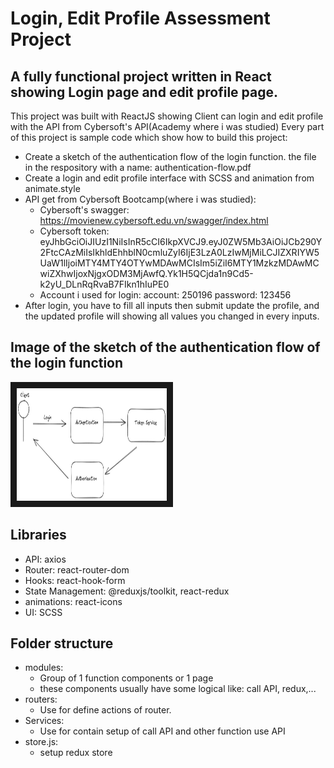 # Login, Edit Profile Assessment Project

## A fully functional project written in React showing Login page and edit profile page.

This project was built with ReactJS showing Client can login and edit profile with the API from Cybersoft's API(Academy where i was studied)
Every part of this project is sample code which show how to build this project:

- Create a sketch of the authentication flow of the login function. the file in the respository with a name: authentication-flow.pdf
- Create a login and edit profile interface with SCSS and animation from animate.style
- API get from Cybersoft Bootcamp(where i was studied):
  - Cybersoft's swagger: https://movienew.cybersoft.edu.vn/swagger/index.html
  - Cybersoft token: eyJhbGciOiJIUzI1NiIsInR5cCI6IkpXVCJ9.eyJ0ZW5Mb3AiOiJCb290Y2FtcCAzMiIsIkhldEhhblN0cmluZyI6IjE3LzA0LzIwMjMiLCJIZXRIYW5UaW1lIjoiMTY4MTY4OTYwMDAwMCIsIm5iZiI6MTY1MzkzMDAwMCwiZXhwIjoxNjgxODM3MjAwfQ.Yk1H5QCjda1n9Cd5-k2yU_DLnRqRvaB7FIkn1hIuPE0
  - Account i used for login:
    account: 250196
    password: 123456
- After login, you have to fill all inputs then submit update the profile, and the updated profile will showing all values you changed in every inputs.

## Image of the sketch of the authentication flow of the login function

  <img src="./authentication-flow.pdf" width="240" height="180" border="10">

## Libraries

- API: axios
- Router: react-router-dom
- Hooks: react-hook-form
- State Management: @reduxjs/toolkit, react-redux
- animations: react-icons
- UI: SCSS

## Folder structure

- modules:
  - Group of 1 function components or 1 page
  - these components usually have some logical like: call API, redux,...
- routers:
  - Use for define actions of router.
- Services:
  - Use for contain setup of call API and other function use API
- store.js:
  - setup redux store
